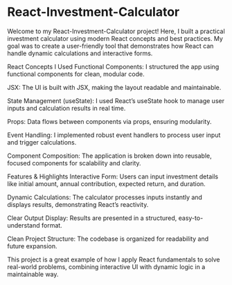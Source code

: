 # React-Investment-Calculator
Welcome to my React-Investment-Calculator project! Here, I built a practical investment calculator using modern React concepts and best practices. My goal was to create a user-friendly tool that demonstrates how React can handle dynamic calculations and interactive forms.

React Concepts I Used
Functional Components:
I structured the app using functional components for clean, modular code.

JSX:
The UI is built with JSX, making the layout readable and maintainable.

State Management (useState):
I used React’s useState hook to manage user inputs and calculation results in real time.

Props:
Data flows between components via props, ensuring modularity.

Event Handling:
I implemented robust event handlers to process user input and trigger calculations.

Component Composition:
The application is broken down into reusable, focused components for scalability and clarity.

Features & Highlights
Interactive Form:
Users can input investment details like initial amount, annual contribution, expected return, and duration.

Dynamic Calculations:
The calculator processes inputs instantly and displays results, demonstrating React’s reactivity.

Clear Output Display:
Results are presented in a structured, easy-to-understand format.

Clean Project Structure:
The codebase is organized for readability and future expansion.

This project is a great example of how I apply React fundamentals to solve real-world problems, combining interactive UI with dynamic logic in a maintainable way.

